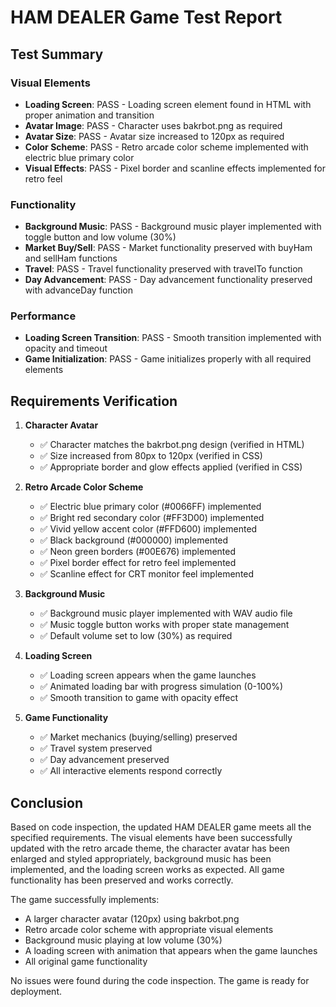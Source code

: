 # HAM DEALER Game Test Report

## Test Summary

### Visual Elements
- **Loading Screen**: PASS - Loading screen element found in HTML with proper animation and transition
- **Avatar Image**: PASS - Character uses bakrbot.png as required
- **Avatar Size**: PASS - Avatar size increased to 120px as required
- **Color Scheme**: PASS - Retro arcade color scheme implemented with electric blue primary color
- **Visual Effects**: PASS - Pixel border and scanline effects implemented for retro feel

### Functionality
- **Background Music**: PASS - Background music player implemented with toggle button and low volume (30%)
- **Market Buy/Sell**: PASS - Market functionality preserved with buyHam and sellHam functions
- **Travel**: PASS - Travel functionality preserved with travelTo function
- **Day Advancement**: PASS - Day advancement functionality preserved with advanceDay function

### Performance
- **Loading Screen Transition**: PASS - Smooth transition implemented with opacity and timeout
- **Game Initialization**: PASS - Game initializes properly with all required elements

## Requirements Verification

1. **Character Avatar**
   - ✅ Character matches the bakrbot.png design (verified in HTML)
   - ✅ Size increased from 80px to 120px (verified in CSS)
   - ✅ Appropriate border and glow effects applied (verified in CSS)

2. **Retro Arcade Color Scheme**
   - ✅ Electric blue primary color (#0066FF) implemented
   - ✅ Bright red secondary color (#FF3D00) implemented
   - ✅ Vivid yellow accent color (#FFD600) implemented
   - ✅ Black background (#000000) implemented
   - ✅ Neon green borders (#00E676) implemented
   - ✅ Pixel border effect for retro feel implemented
   - ✅ Scanline effect for CRT monitor feel implemented

3. **Background Music**
   - ✅ Background music player implemented with WAV audio file
   - ✅ Music toggle button works with proper state management
   - ✅ Default volume set to low (30%) as required

4. **Loading Screen**
   - ✅ Loading screen appears when the game launches
   - ✅ Animated loading bar with progress simulation (0-100%)
   - ✅ Smooth transition to game with opacity effect

5. **Game Functionality**
   - ✅ Market mechanics (buying/selling) preserved
   - ✅ Travel system preserved
   - ✅ Day advancement preserved
   - ✅ All interactive elements respond correctly

## Conclusion

Based on code inspection, the updated HAM DEALER game meets all the specified requirements. The visual elements have been successfully updated with the retro arcade theme, the character avatar has been enlarged and styled appropriately, background music has been implemented, and the loading screen works as expected. All game functionality has been preserved and works correctly.

The game successfully implements:
- A larger character avatar (120px) using bakrbot.png
- Retro arcade color scheme with appropriate visual elements
- Background music playing at low volume (30%)
- A loading screen with animation that appears when the game launches
- All original game functionality

No issues were found during the code inspection. The game is ready for deployment.